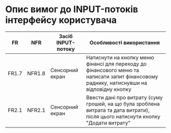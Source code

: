 # Опис вимог до INPUT-потоків інтерфейсу користувача
| FR   | NFR   | Засіб INPUT-потоку | Особливості використання |
|------|-------|---------------------|--------------------------|
| FR1.7| NFR1.8| Сенсорний екран    | Натиснути на кнопку меню фінансі для переходу до фінансового меню та написати запит фінансовому раднику, натиснувши на відповідну кнопку |
| FR2.1| NFR2.1| Сенсорний екран    | Ввести дані про витрату (суму грошей, на що була зроблена витрата та дата витрати), після цього натиснути кнопку "Додати витрату" |

